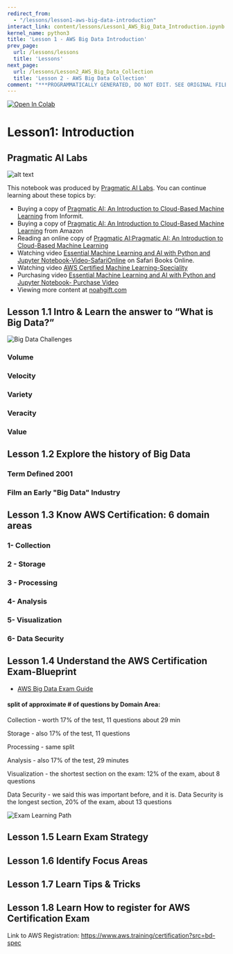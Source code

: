 ```yaml
---
redirect_from:
  - "/lessons/lesson1-aws-big-data-introduction"
interact_link: content/lessons/Lesson1_AWS_Big_Data_Introduction.ipynb
kernel_name: python3
title: 'Lesson 1 - AWS Big Data Introduction'
prev_page:
  url: /lessons/lessons
  title: 'Lessons'
next_page:
  url: /lessons/Lesson2_AWS_Big_Data_Collection
  title: 'Lesson 2 - AWS Big Data Collection'
comment: "***PROGRAMMATICALLY GENERATED, DO NOT EDIT. SEE ORIGINAL FILES IN /content***"
---
```


<a href="https://colab.research.google.com/github/paiml/awsbigdata/blob/master/Lesson1_AWS_Big_Data_Introduction.ipynb" target="_parent"><img src="https://colab.research.google.com/assets/colab-badge.svg" alt="Open In Colab"/></a>

# Lesson1:  Introduction

## Pragmatic AI Labs



![alt text](https://paiml.com/images/logo_with_slogan_white_background.png)

This notebook was produced by [Pragmatic AI Labs](https://paiml.com/).  You can continue learning about these topics by:

*   Buying a copy of [Pragmatic AI: An Introduction to Cloud-Based Machine Learning](http://www.informit.com/store/pragmatic-ai-an-introduction-to-cloud-based-machine-9780134863863) from Informit.
*   Buying a copy of  [Pragmatic AI: An Introduction to Cloud-Based Machine Learning](https://www.amazon.com/Pragmatic-AI-Introduction-Cloud-Based-Learning/dp/0134863860) from Amazon
*   Reading an online copy of [Pragmatic AI:Pragmatic AI: An Introduction to Cloud-Based Machine Learning](https://www.safaribooksonline.com/library/view/pragmatic-ai-an/9780134863924/)
*  Watching video [Essential Machine Learning and AI with Python and Jupyter Notebook-Video-SafariOnline](https://www.safaribooksonline.com/videos/essential-machine-learning/9780135261118) on Safari Books Online.
* Watching video [AWS Certified Machine Learning-Speciality](https://learning.oreilly.com/videos/aws-certified-machine/9780135556597)
* Purchasing video [Essential Machine Learning and AI with Python and Jupyter Notebook- Purchase Video](http://www.informit.com/store/essential-machine-learning-and-ai-with-python-and-jupyter-9780135261095)
*   Viewing more content at [noahgift.com](https://noahgift.com/)


## Lesson 1.1  Intro & Learn the answer to “What is Big Data?”


![Big Data Challenges](https://user-images.githubusercontent.com/58792/54285644-98d7cd00-455f-11e9-823d-ee6fe85af26e.png)

### Volume

### Velocity

### Variety


### Veracity


### Value

## Lesson 1.2 Explore the history of Big Data

### Term Defined 2001

### Film an Early "Big Data" Industry

## Lesson 1.3 Know AWS Certification: 6 domain areas



### 1- Collection

### 2 - Storage

### 3 - Processing

### 4- Analysis

### 5- Visualization

### 6- Data Security

## Lesson 1.4 Understand the AWS Certification Exam-Blueprint

* [AWS Big Data Exam Guide](https://d1.awsstatic.com/training-and-certification/docs-bigdata-spec/AWS%20Certified%20Big%20Data%20-%20Specialty_Exam%20Guide_v1.3_FINAL.pdf)


#### split of approximate # of questions by Domain Area:

Collection - worth 17% of the  test, 11 questions about 29 min

Storage - also 17% of the  test, 11 questions

Processing - same split

Analysis - also 17% of the  test, 29 minutes

Visualization - the shortest section on the exam:  12% of the exam, about 8 questions

Data Security - we said this was important before, and it is.  Data Security is the longest section, 20% of the exam, about 13 questions





![Exam Learning Path](https://d1.awsstatic.com/Train%20&%20Cert/Learning%20Paths/path_specialty-ALL.793e6d1c397d70993a0d18b9c627d1f41239802c.png)

## Lesson 1.5 Learn Exam Strategy

## Lesson 1.6 Identify Focus Areas

## Lesson 1.7 Learn Tips & Tricks

## Lesson 1.8 Learn How to register for AWS Certification Exam

Link to AWS Registration:  https://www.aws.training/certification?src=bd-spec


